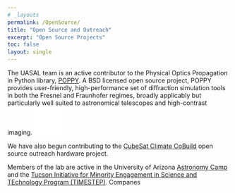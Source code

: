 ```yaml
---
# _layouts
permalink: /OpenSource/
title: "Open Source and Outreach"
excerpt: "Open Source Projects"
toc: false
layout: single
---
```


The UASAL team is an active contributor to the Physical Optics Propagation in Python library, [POPPY](https://github.com/spacetelescope/poppy). A BSD licensed open source project, POPPY provides user-friendly, high-performance set of diffraction simulation tools in both the Fresnel and Fraunhofer regimes, broadly applicably but particularly well suited to astronomical telescopes and high-contrast imaging. [![See more on GitHub](assets/GitHub-Mark-Light-64px.png)](https://www.github.com/douglase)


We have also begun contributing to the [CubeSat Climate CoBuild](https://c3.pubpub.org/) open source outreach hardware project. 

Members of the lab are active in the University of Arizona [Astronomy Camp](https://www.astronomycamp.org) and the                                                                                       [Tucson Initiative for Minority Engagement in Science and TEchnology Program (TIMESTEP)](https://lavinia.as.arizona.edu/~timestep/). Companes
